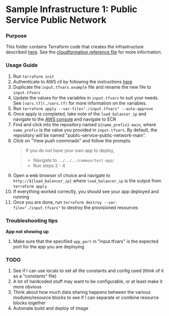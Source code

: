 # Sample Infrastructure 1: Public Service Public Network

### Purpose

This folder contains Terraform code that creates the infrastructure described [here](https://containersonaws.com/architecture/public-service-public-network/). See the [cloudformation reference file](./cloudformation_reference.yml) for more information.

### Usage Guide

1. Run `terraform init`
2. Authenticate to AWS cli by following the instructions [here](https://docs.aws.amazon.com/cli/latest/userguide/cli-chap-configure.html)
3. Duplicate the `input.tfvars.example` file and rename the new file to `input.tfvars`
4. Update the values for the variables in `input.tfvars` to suit your needs. See `[vars.tf](./vars.tf)` for more information on the variables.
5. Run `terraform apply --var-file="./input.tfvars" --auto-approve`
6. Once apply is completed, take note of the `load_balancer_ip` and navigate to the [AWS console](https://aws.amazon.com/console/) and navigate to ECR
7. Find and click into the repository named `${name_prefix}-main`, where `name_prefix` is the value you provided in `input.tfvars`. By default, the repository will be named "public-service-public-network-main".
8. Click on "View push commnads" and follow the prompts.
   > If you do not have your own app to deploy,
   >
   > - Navigate to `../../../common/test-app/`
   > - Run steps 2 - 4
9. Open a web browser of choice and navigate to `http://${load_balancer_ip}` where `load_balancer_ip` is the output from `terraform apply`
10. If everything worked correctly, you should see your app deployed and running
11. Once you are done, run `terraform destroy --var-file="./input.tfvars"` to destroy the provisioned resources

### Troubleshooting tips

**App not showing up**

1. Make sure that the specified `app_port` in "input.tfvars" is the expected port for the app you are deploying

### TODO

1. See if I can use locals to set all the constants and config used (think of it as a "constants" file)
2. A lot of hardcoded stuff may want to be configurable, or at least make it more obvious
3. Think about how much data sharing happens between the various modules/resource blocks to see if I can separate or combine resource blocks together
4. Automate build and deploy of image
